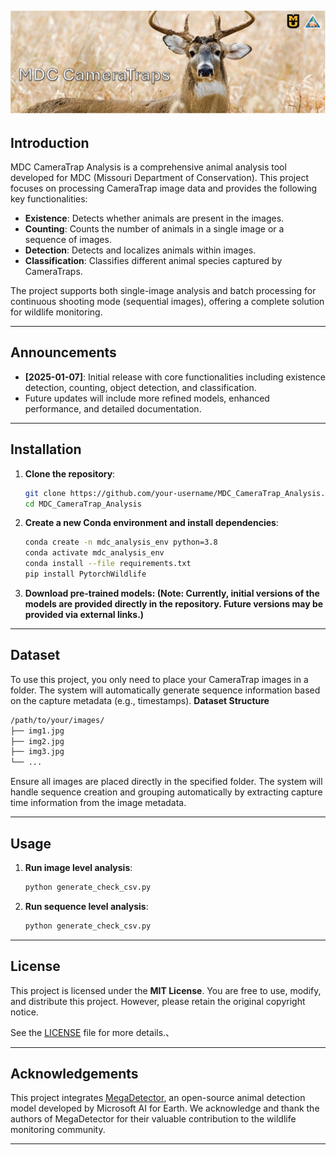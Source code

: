 ![MDC CameraTrap Analysis](assets/title.png)
---

## Introduction
MDC CameraTrap Analysis is a comprehensive animal analysis tool developed for MDC (Missouri Department of Conservation). This project focuses on processing CameraTrap image data and provides the following key functionalities:
- **Existence**: Detects whether animals are present in the images.
- **Counting**: Counts the number of animals in a single image or a sequence of images.
- **Detection**: Detects and localizes animals within images.
- **Classification**: Classifies different animal species captured by CameraTraps.

The project supports both single-image analysis and batch processing for continuous shooting mode (sequential images), offering a complete solution for wildlife monitoring.

---

## Announcements
- **[2025-01-07]**: Initial release with core functionalities including existence detection, counting, object detection, and classification.
- Future updates will include more refined models, enhanced performance, and detailed documentation.

---

## Installation
1. **Clone the repository**:
   ```bash
   git clone https://github.com/your-username/MDC_CameraTrap_Analysis.git
   cd MDC_CameraTrap_Analysis

2. **Create a new Conda environment and install dependencies**:
   ```bash
   conda create -n mdc_analysis_env python=3.8
   conda activate mdc_analysis_env
   conda install --file requirements.txt
   pip install PytorchWildlife
   
3. **Download pre-trained models: (Note: Currently, initial versions of the models are provided directly in the repository. Future versions may be provided via external links.)**

---
## Dataset
To use this project, you only need to place your CameraTrap images in a folder. The system will automatically generate sequence information based on the capture metadata (e.g., timestamps).
**Dataset Structure**
   ```bash
   /path/to/your/images/
   ├── img1.jpg
   ├── img2.jpg
   ├── img3.jpg
   └── ...
   ```
Ensure all images are placed directly in the specified folder. The system will handle sequence creation and grouping automatically by extracting capture time information from the image metadata.

---

## Usage
1. **Run image level analysis**:
   ```bash
   python generate_check_csv.py
2. **Run sequence level analysis**:
   ```bash
   python generate_check_csv.py

---

## License

This project is licensed under the **MIT License**. You are free to use, modify, and distribute this project. However, please retain the original copyright notice.

See the [LICENSE](LICENSE) file for more details.、

---

## Acknowledgements

This project integrates [MegaDetector](https://github.com/microsoft/CameraTraps/blob/main/megadetector.md), an open-source animal detection model developed by Microsoft AI for Earth. We acknowledge and thank the authors of MegaDetector for their valuable contribution to the wildlife monitoring community.


****
